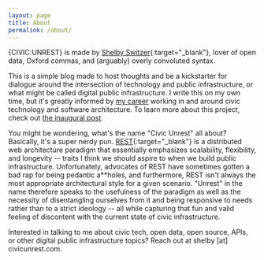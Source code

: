 ```yaml
---
layout: page
title: About
permalink: /about/
---
```


{CIVIC:UNREST} is made by [Shelby Switzer](https://shelbyswitzer.com){:target="_blank"}, lover of open data, Oxford commas, and (arguably) overly convoluted syntax.

This is a simple blog made to host thoughts and be a kickstarter for dialogue around the intersection of technology and public infrastructure, or what might be called digital public infrastructure. I write this on my own time, but it's greatly informed by [my career](/projects) working in and around civic technology and software architecture. To learn more about this project, check out [the inaugural post](/2019/01/07/launching-civic-rest).

You might be wondering, what's the name "Civic Unrest" all about? Basically, it's a super nerdy pun. [REST](https://www.ics.uci.edu/~fielding/pubs/dissertation/rest_arch_style.htm){:target="_blank"} is a distributed web architecture paradigm that essentially emphasizes scalability, flexibility, and longevity -- traits I think we should aspire to when we build public infrastructure. Unfortunately, advocates of REST have sometimes gotten a bad rap for being pedantic a**holes, and furthermore, REST isn't always the most appropriate architectural style for a given scenario. "Unrest" in the name therefore speaks to the usefulness of the paradigm as well as the necessity of disentangling ourselves from it and being responsive to needs rather than to a strict ideology -- all while capturing that fun and valid feeling of discontent with the current state of civic infrastructure.

Interested in talking to me about civic tech, open data, open source, APIs, or other digital public infrastructure topics? Reach out at shelby [at] civicunrest.com.